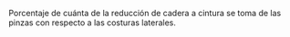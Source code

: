 Porcentaje de cuánta de la reducción de cadera a cintura se toma de las pinzas con respecto a las costuras laterales.

